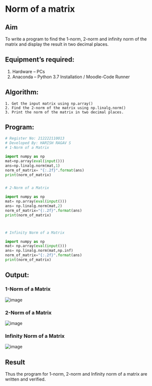 # Norm of a matrix
## Aim
To write a program to find the 1-norm, 2-norm and infinity norm of the matrix and display the result in two decimal places.
## Equipment’s required:
1.	Hardware – PCs
2.	Anaconda – Python 3.7 Installation / Moodle-Code Runner
## Algorithm:
	1. Get the input matrix using np.array()   
    2. Find the 2-norm of the matrix using np.linalg.norm()
	3. Print the norm of the matrix in two decimal places.
## Program:
```Python
# Register No: 212222110013
# Developed By: HARISH RAGAV S
# 1-Norm of a Matrix

import numpy as np
mat=np.array(eval(input()))
ans=np.linalg.norm(mat,1)
norm_of_matrix= "{:.2f}".format(ans)
print(norm_of_matrix)


# 2-Norm of a Matrix

import numpy as np
mat= np.array(eval(input()))
ans= np.linalg.norm(mat,2)
norm_of_matrix="{:.2f}".format(ans)
print(norm_of_matrix)



# Infinity Norm of a Matrix

import numpy as np
mat= np.array(eval(input()))
ans= np.linalg.norm(mat,np.inf)
norm_of_matrix="{:.2f}".format(ans)
print(norm_of_matrix)


```
## Output:
### 1-Norm of a Matrix
![image](https://github.com/harishragav272003/Norm-of-a-matrix/assets/119345345/01c1db4f-9776-43cd-b61b-2704ee31ddd5)

### 2-Norm of a Matrix
![image](https://github.com/harishragav272003/Norm-of-a-matrix/assets/119345345/6cc9e290-ebd2-40ca-9b9b-31888672fabb)


### Infinity Norm of a Matrix
![image](https://github.com/harishragav272003/Norm-of-a-matrix/assets/119345345/0abf061b-174c-4a4e-8f18-4fe379fc70d6)


## Result
Thus the program for 1-norm, 2-norm and Infinity norm of a matrix are written and verified.
